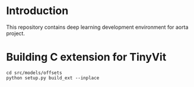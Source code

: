 # Introduction

This repository contains deep learning development environment for aorta project.

# Building C extension for TinyVit

    cd src/models/offsets
    python setup.py build_ext --inplace